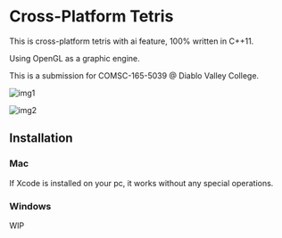 # Cross-Platform Tetris

This is cross-platform tetris with ai feature, 100% written in C++11. 

Using OpenGL as a graphic engine.

This is a submission for COMSC-165-5039 @ Diablo Valley College.

![img1](https://i.imgur.com/NQI6zH8.png?1)

    
![img2](https://i.imgur.com/mNicU3C.png?1)

## Installation

### Mac
If Xcode is installed on your pc, it works without any special operations.

### Windows
WIP
